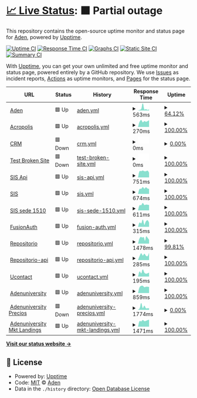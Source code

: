 # [📈 Live Status](https://demo.upptime.js.org): <!--live status--> **🟧 Partial outage**

This repository contains the open-source uptime monitor and status page for [Aden](https://demo.upptime.js.org), powered by [Upptime](https://github.com/upptime/upptime).

[![Uptime CI](https://github.com/FAD-Desarollo/upptime/workflows/Uptime%20CI/badge.svg)](https://github.com/FAD-Desarollo/upptime/actions?query=workflow%3A%22Uptime+CI%22)
[![Response Time CI](https://github.com/FAD-Desarollo/upptime/workflows/Response%20Time%20CI/badge.svg)](https://github.com/FAD-Desarollo/upptime/actions?query=workflow%3A%22Response+Time+CI%22)
[![Graphs CI](https://github.com/FAD-Desarollo/upptime/workflows/Graphs%20CI/badge.svg)](https://github.com/FAD-Desarollo/upptime/actions?query=workflow%3A%22Graphs+CI%22)
[![Static Site CI](https://github.com/FAD-Desarollo/upptime/workflows/Static%20Site%20CI/badge.svg)](https://github.com/FAD-Desarollo/upptime/actions?query=workflow%3A%22Static+Site+CI%22)
[![Summary CI](https://github.com/FAD-Desarollo/upptime/workflows/Summary%20CI/badge.svg)](https://github.com/FAD-Desarollo/upptime/actions?query=workflow%3A%22Summary+CI%22)

With [Upptime](https://upptime.js.org), you can get your own unlimited and free uptime monitor and status page, powered entirely by a GitHub repository. We use [Issues](https://github.com/FAD-Desarollo/upptime/issues) as incident reports, [Actions](https://github.com/FAD-Desarollo/upptime/actions) as uptime monitors, and [Pages](https://demo.upptime.js.org) for the status page.

<!--start: status pages-->
<!-- This summary is generated by Upptime (https://github.com/upptime/upptime) -->
<!-- Do not edit this manually, your changes will be overwritten -->
<!-- prettier-ignore -->
| URL | Status | History | Response Time | Uptime |
| --- | ------ | ------- | ------------- | ------ |
| <img alt="" src="https://icons.duckduckgo.com/ip3/www.aden.org.ico" height="13"> [Aden](https://www.aden.org) | 🟩 Up | [aden.yml](https://github.com/FAD-Desarollo/upptime/commits/HEAD/history/aden.yml) | <details><summary><img alt="Response time graph" src="./graphs/aden/response-time-week.png" height="20"> 563ms</summary><br><a href="https://upptime.aden.org/history/aden"><img alt="Response time 502" src="https://img.shields.io/endpoint?url=https%3A%2F%2Fraw.githubusercontent.com%2FFAD-Desarollo%2Fupptime%2FHEAD%2Fapi%2Faden%2Fresponse-time.json"></a><br><a href="https://upptime.aden.org/history/aden"><img alt="24-hour response time 870" src="https://img.shields.io/endpoint?url=https%3A%2F%2Fraw.githubusercontent.com%2FFAD-Desarollo%2Fupptime%2FHEAD%2Fapi%2Faden%2Fresponse-time-day.json"></a><br><a href="https://upptime.aden.org/history/aden"><img alt="7-day response time 563" src="https://img.shields.io/endpoint?url=https%3A%2F%2Fraw.githubusercontent.com%2FFAD-Desarollo%2Fupptime%2FHEAD%2Fapi%2Faden%2Fresponse-time-week.json"></a><br><a href="https://upptime.aden.org/history/aden"><img alt="30-day response time 532" src="https://img.shields.io/endpoint?url=https%3A%2F%2Fraw.githubusercontent.com%2FFAD-Desarollo%2Fupptime%2FHEAD%2Fapi%2Faden%2Fresponse-time-month.json"></a><br><a href="https://upptime.aden.org/history/aden"><img alt="1-year response time 534" src="https://img.shields.io/endpoint?url=https%3A%2F%2Fraw.githubusercontent.com%2FFAD-Desarollo%2Fupptime%2FHEAD%2Fapi%2Faden%2Fresponse-time-year.json"></a></details> | <details><summary><a href="https://upptime.aden.org/history/aden">64.12%</a></summary><a href="https://upptime.aden.org/history/aden"><img alt="All-time uptime 99.36%" src="https://img.shields.io/endpoint?url=https%3A%2F%2Fraw.githubusercontent.com%2FFAD-Desarollo%2Fupptime%2FHEAD%2Fapi%2Faden%2Fuptime.json"></a><br><a href="https://upptime.aden.org/history/aden"><img alt="24-hour uptime 8.07%" src="https://img.shields.io/endpoint?url=https%3A%2F%2Fraw.githubusercontent.com%2FFAD-Desarollo%2Fupptime%2FHEAD%2Fapi%2Faden%2Fuptime-day.json"></a><br><a href="https://upptime.aden.org/history/aden"><img alt="7-day uptime 64.12%" src="https://img.shields.io/endpoint?url=https%3A%2F%2Fraw.githubusercontent.com%2FFAD-Desarollo%2Fupptime%2FHEAD%2Fapi%2Faden%2Fuptime-week.json"></a><br><a href="https://upptime.aden.org/history/aden"><img alt="30-day uptime 82.07%" src="https://img.shields.io/endpoint?url=https%3A%2F%2Fraw.githubusercontent.com%2FFAD-Desarollo%2Fupptime%2FHEAD%2Fapi%2Faden%2Fuptime-month.json"></a><br><a href="https://upptime.aden.org/history/aden"><img alt="1-year uptime 98.45%" src="https://img.shields.io/endpoint?url=https%3A%2F%2Fraw.githubusercontent.com%2FFAD-Desarollo%2Fupptime%2FHEAD%2Fapi%2Faden%2Fuptime-year.json"></a></details>
| <img alt="" src="https://icons.duckduckgo.com/ip3/app.aden.org.ico" height="13"> [Acropolis](https://app.aden.org/) | 🟩 Up | [acropolis.yml](https://github.com/FAD-Desarollo/upptime/commits/HEAD/history/acropolis.yml) | <details><summary><img alt="Response time graph" src="./graphs/acropolis/response-time-week.png" height="20"> 270ms</summary><br><a href="https://upptime.aden.org/history/acropolis"><img alt="Response time 235" src="https://img.shields.io/endpoint?url=https%3A%2F%2Fraw.githubusercontent.com%2FFAD-Desarollo%2Fupptime%2FHEAD%2Fapi%2Facropolis%2Fresponse-time.json"></a><br><a href="https://upptime.aden.org/history/acropolis"><img alt="24-hour response time 314" src="https://img.shields.io/endpoint?url=https%3A%2F%2Fraw.githubusercontent.com%2FFAD-Desarollo%2Fupptime%2FHEAD%2Fapi%2Facropolis%2Fresponse-time-day.json"></a><br><a href="https://upptime.aden.org/history/acropolis"><img alt="7-day response time 270" src="https://img.shields.io/endpoint?url=https%3A%2F%2Fraw.githubusercontent.com%2FFAD-Desarollo%2Fupptime%2FHEAD%2Fapi%2Facropolis%2Fresponse-time-week.json"></a><br><a href="https://upptime.aden.org/history/acropolis"><img alt="30-day response time 267" src="https://img.shields.io/endpoint?url=https%3A%2F%2Fraw.githubusercontent.com%2FFAD-Desarollo%2Fupptime%2FHEAD%2Fapi%2Facropolis%2Fresponse-time-month.json"></a><br><a href="https://upptime.aden.org/history/acropolis"><img alt="1-year response time 243" src="https://img.shields.io/endpoint?url=https%3A%2F%2Fraw.githubusercontent.com%2FFAD-Desarollo%2Fupptime%2FHEAD%2Fapi%2Facropolis%2Fresponse-time-year.json"></a></details> | <details><summary><a href="https://upptime.aden.org/history/acropolis">100.00%</a></summary><a href="https://upptime.aden.org/history/acropolis"><img alt="All-time uptime 99.99%" src="https://img.shields.io/endpoint?url=https%3A%2F%2Fraw.githubusercontent.com%2FFAD-Desarollo%2Fupptime%2FHEAD%2Fapi%2Facropolis%2Fuptime.json"></a><br><a href="https://upptime.aden.org/history/acropolis"><img alt="24-hour uptime 100.00%" src="https://img.shields.io/endpoint?url=https%3A%2F%2Fraw.githubusercontent.com%2FFAD-Desarollo%2Fupptime%2FHEAD%2Fapi%2Facropolis%2Fuptime-day.json"></a><br><a href="https://upptime.aden.org/history/acropolis"><img alt="7-day uptime 100.00%" src="https://img.shields.io/endpoint?url=https%3A%2F%2Fraw.githubusercontent.com%2FFAD-Desarollo%2Fupptime%2FHEAD%2Fapi%2Facropolis%2Fuptime-week.json"></a><br><a href="https://upptime.aden.org/history/acropolis"><img alt="30-day uptime 100.00%" src="https://img.shields.io/endpoint?url=https%3A%2F%2Fraw.githubusercontent.com%2FFAD-Desarollo%2Fupptime%2FHEAD%2Fapi%2Facropolis%2Fuptime-month.json"></a><br><a href="https://upptime.aden.org/history/acropolis"><img alt="1-year uptime 99.99%" src="https://img.shields.io/endpoint?url=https%3A%2F%2Fraw.githubusercontent.com%2FFAD-Desarollo%2Fupptime%2FHEAD%2Fapi%2Facropolis%2Fuptime-year.json"></a></details>
| <img alt="" src="https://icons.duckduckgo.com/ip3/ocrm.aden.org.ico" height="13"> [CRM](https://ocrm.aden.org/web) | 🟥 Down | [crm.yml](https://github.com/FAD-Desarollo/upptime/commits/HEAD/history/crm.yml) | <details><summary><img alt="Response time graph" src="./graphs/crm/response-time-week.png" height="20"> 0ms</summary><br><a href="https://upptime.aden.org/history/crm"><img alt="Response time 5356" src="https://img.shields.io/endpoint?url=https%3A%2F%2Fraw.githubusercontent.com%2FFAD-Desarollo%2Fupptime%2FHEAD%2Fapi%2Fcrm%2Fresponse-time.json"></a><br><a href="https://upptime.aden.org/history/crm"><img alt="24-hour response time 0" src="https://img.shields.io/endpoint?url=https%3A%2F%2Fraw.githubusercontent.com%2FFAD-Desarollo%2Fupptime%2FHEAD%2Fapi%2Fcrm%2Fresponse-time-day.json"></a><br><a href="https://upptime.aden.org/history/crm"><img alt="7-day response time 0" src="https://img.shields.io/endpoint?url=https%3A%2F%2Fraw.githubusercontent.com%2FFAD-Desarollo%2Fupptime%2FHEAD%2Fapi%2Fcrm%2Fresponse-time-week.json"></a><br><a href="https://upptime.aden.org/history/crm"><img alt="30-day response time 0" src="https://img.shields.io/endpoint?url=https%3A%2F%2Fraw.githubusercontent.com%2FFAD-Desarollo%2Fupptime%2FHEAD%2Fapi%2Fcrm%2Fresponse-time-month.json"></a><br><a href="https://upptime.aden.org/history/crm"><img alt="1-year response time 5611" src="https://img.shields.io/endpoint?url=https%3A%2F%2Fraw.githubusercontent.com%2FFAD-Desarollo%2Fupptime%2FHEAD%2Fapi%2Fcrm%2Fresponse-time-year.json"></a></details> | <details><summary><a href="https://upptime.aden.org/history/crm">0.00%</a></summary><a href="https://upptime.aden.org/history/crm"><img alt="All-time uptime 75.70%" src="https://img.shields.io/endpoint?url=https%3A%2F%2Fraw.githubusercontent.com%2FFAD-Desarollo%2Fupptime%2FHEAD%2Fapi%2Fcrm%2Fuptime.json"></a><br><a href="https://upptime.aden.org/history/crm"><img alt="24-hour uptime 0.00%" src="https://img.shields.io/endpoint?url=https%3A%2F%2Fraw.githubusercontent.com%2FFAD-Desarollo%2Fupptime%2FHEAD%2Fapi%2Fcrm%2Fuptime-day.json"></a><br><a href="https://upptime.aden.org/history/crm"><img alt="7-day uptime 0.00%" src="https://img.shields.io/endpoint?url=https%3A%2F%2Fraw.githubusercontent.com%2FFAD-Desarollo%2Fupptime%2FHEAD%2Fapi%2Fcrm%2Fuptime-week.json"></a><br><a href="https://upptime.aden.org/history/crm"><img alt="30-day uptime 1.38%" src="https://img.shields.io/endpoint?url=https%3A%2F%2Fraw.githubusercontent.com%2FFAD-Desarollo%2Fupptime%2FHEAD%2Fapi%2Fcrm%2Fuptime-month.json"></a><br><a href="https://upptime.aden.org/history/crm"><img alt="1-year uptime 40.07%" src="https://img.shields.io/endpoint?url=https%3A%2F%2Fraw.githubusercontent.com%2FFAD-Desarollo%2Fupptime%2FHEAD%2Fapi%2Fcrm%2Fuptime-year.json"></a></details>
| <img alt="" src="https://icons.duckduckgo.com/ip3/thissitedoesnotexist.koj.co.ico" height="13"> [Test Broken Site](https://thissitedoesnotexist.koj.co) | 🟥 Down | [test-broken-site.yml](https://github.com/FAD-Desarollo/upptime/commits/HEAD/history/test-broken-site.yml) | <details><summary><img alt="Response time graph" src="./graphs/test-broken-site/response-time-week.png" height="20"> 0ms</summary><br><a href="https://upptime.aden.org/history/test-broken-site"><img alt="Response time 0" src="https://img.shields.io/endpoint?url=https%3A%2F%2Fraw.githubusercontent.com%2FFAD-Desarollo%2Fupptime%2FHEAD%2Fapi%2Ftest-broken-site%2Fresponse-time.json"></a><br><a href="https://upptime.aden.org/history/test-broken-site"><img alt="24-hour response time 0" src="https://img.shields.io/endpoint?url=https%3A%2F%2Fraw.githubusercontent.com%2FFAD-Desarollo%2Fupptime%2FHEAD%2Fapi%2Ftest-broken-site%2Fresponse-time-day.json"></a><br><a href="https://upptime.aden.org/history/test-broken-site"><img alt="7-day response time 0" src="https://img.shields.io/endpoint?url=https%3A%2F%2Fraw.githubusercontent.com%2FFAD-Desarollo%2Fupptime%2FHEAD%2Fapi%2Ftest-broken-site%2Fresponse-time-week.json"></a><br><a href="https://upptime.aden.org/history/test-broken-site"><img alt="30-day response time 0" src="https://img.shields.io/endpoint?url=https%3A%2F%2Fraw.githubusercontent.com%2FFAD-Desarollo%2Fupptime%2FHEAD%2Fapi%2Ftest-broken-site%2Fresponse-time-month.json"></a><br><a href="https://upptime.aden.org/history/test-broken-site"><img alt="1-year response time 0" src="https://img.shields.io/endpoint?url=https%3A%2F%2Fraw.githubusercontent.com%2FFAD-Desarollo%2Fupptime%2FHEAD%2Fapi%2Ftest-broken-site%2Fresponse-time-year.json"></a></details> | <details><summary><a href="https://upptime.aden.org/history/test-broken-site">100.00%</a></summary><a href="https://upptime.aden.org/history/test-broken-site"><img alt="All-time uptime 100.00%" src="https://img.shields.io/endpoint?url=https%3A%2F%2Fraw.githubusercontent.com%2FFAD-Desarollo%2Fupptime%2FHEAD%2Fapi%2Ftest-broken-site%2Fuptime.json"></a><br><a href="https://upptime.aden.org/history/test-broken-site"><img alt="24-hour uptime 100.00%" src="https://img.shields.io/endpoint?url=https%3A%2F%2Fraw.githubusercontent.com%2FFAD-Desarollo%2Fupptime%2FHEAD%2Fapi%2Ftest-broken-site%2Fuptime-day.json"></a><br><a href="https://upptime.aden.org/history/test-broken-site"><img alt="7-day uptime 100.00%" src="https://img.shields.io/endpoint?url=https%3A%2F%2Fraw.githubusercontent.com%2FFAD-Desarollo%2Fupptime%2FHEAD%2Fapi%2Ftest-broken-site%2Fuptime-week.json"></a><br><a href="https://upptime.aden.org/history/test-broken-site"><img alt="30-day uptime 100.00%" src="https://img.shields.io/endpoint?url=https%3A%2F%2Fraw.githubusercontent.com%2FFAD-Desarollo%2Fupptime%2FHEAD%2Fapi%2Ftest-broken-site%2Fuptime-month.json"></a><br><a href="https://upptime.aden.org/history/test-broken-site"><img alt="1-year uptime 100.00%" src="https://img.shields.io/endpoint?url=https%3A%2F%2Fraw.githubusercontent.com%2FFAD-Desarollo%2Fupptime%2FHEAD%2Fapi%2Ftest-broken-site%2Fuptime-year.json"></a></details>
| <img alt="" src="https://icons.duckduckgo.com/ip3/sisapi.aden.org.ico" height="13"> [SIS Api](https://sisapi.aden.org/api/v1/acropolis/test) | 🟩 Up | [sis-api.yml](https://github.com/FAD-Desarollo/upptime/commits/HEAD/history/sis-api.yml) | <details><summary><img alt="Response time graph" src="./graphs/sis-api/response-time-week.png" height="20"> 751ms</summary><br><a href="https://upptime.aden.org/history/sis-api"><img alt="Response time 906" src="https://img.shields.io/endpoint?url=https%3A%2F%2Fraw.githubusercontent.com%2FFAD-Desarollo%2Fupptime%2FHEAD%2Fapi%2Fsis-api%2Fresponse-time.json"></a><br><a href="https://upptime.aden.org/history/sis-api"><img alt="24-hour response time 573" src="https://img.shields.io/endpoint?url=https%3A%2F%2Fraw.githubusercontent.com%2FFAD-Desarollo%2Fupptime%2FHEAD%2Fapi%2Fsis-api%2Fresponse-time-day.json"></a><br><a href="https://upptime.aden.org/history/sis-api"><img alt="7-day response time 751" src="https://img.shields.io/endpoint?url=https%3A%2F%2Fraw.githubusercontent.com%2FFAD-Desarollo%2Fupptime%2FHEAD%2Fapi%2Fsis-api%2Fresponse-time-week.json"></a><br><a href="https://upptime.aden.org/history/sis-api"><img alt="30-day response time 1599" src="https://img.shields.io/endpoint?url=https%3A%2F%2Fraw.githubusercontent.com%2FFAD-Desarollo%2Fupptime%2FHEAD%2Fapi%2Fsis-api%2Fresponse-time-month.json"></a><br><a href="https://upptime.aden.org/history/sis-api"><img alt="1-year response time 978" src="https://img.shields.io/endpoint?url=https%3A%2F%2Fraw.githubusercontent.com%2FFAD-Desarollo%2Fupptime%2FHEAD%2Fapi%2Fsis-api%2Fresponse-time-year.json"></a></details> | <details><summary><a href="https://upptime.aden.org/history/sis-api">100.00%</a></summary><a href="https://upptime.aden.org/history/sis-api"><img alt="All-time uptime 99.88%" src="https://img.shields.io/endpoint?url=https%3A%2F%2Fraw.githubusercontent.com%2FFAD-Desarollo%2Fupptime%2FHEAD%2Fapi%2Fsis-api%2Fuptime.json"></a><br><a href="https://upptime.aden.org/history/sis-api"><img alt="24-hour uptime 100.00%" src="https://img.shields.io/endpoint?url=https%3A%2F%2Fraw.githubusercontent.com%2FFAD-Desarollo%2Fupptime%2FHEAD%2Fapi%2Fsis-api%2Fuptime-day.json"></a><br><a href="https://upptime.aden.org/history/sis-api"><img alt="7-day uptime 100.00%" src="https://img.shields.io/endpoint?url=https%3A%2F%2Fraw.githubusercontent.com%2FFAD-Desarollo%2Fupptime%2FHEAD%2Fapi%2Fsis-api%2Fuptime-week.json"></a><br><a href="https://upptime.aden.org/history/sis-api"><img alt="30-day uptime 99.92%" src="https://img.shields.io/endpoint?url=https%3A%2F%2Fraw.githubusercontent.com%2FFAD-Desarollo%2Fupptime%2FHEAD%2Fapi%2Fsis-api%2Fuptime-month.json"></a><br><a href="https://upptime.aden.org/history/sis-api"><img alt="1-year uptime 99.86%" src="https://img.shields.io/endpoint?url=https%3A%2F%2Fraw.githubusercontent.com%2FFAD-Desarollo%2Fupptime%2FHEAD%2Fapi%2Fsis-api%2Fuptime-year.json"></a></details>
| <img alt="" src="https://icons.duckduckgo.com/ip3/www.aden.org.ico" height="13"> [SIS](https://www.aden.org/sis/login) | 🟩 Up | [sis.yml](https://github.com/FAD-Desarollo/upptime/commits/HEAD/history/sis.yml) | <details><summary><img alt="Response time graph" src="./graphs/sis/response-time-week.png" height="20"> 674ms</summary><br><a href="https://upptime.aden.org/history/sis"><img alt="Response time 667" src="https://img.shields.io/endpoint?url=https%3A%2F%2Fraw.githubusercontent.com%2FFAD-Desarollo%2Fupptime%2FHEAD%2Fapi%2Fsis%2Fresponse-time.json"></a><br><a href="https://upptime.aden.org/history/sis"><img alt="24-hour response time 605" src="https://img.shields.io/endpoint?url=https%3A%2F%2Fraw.githubusercontent.com%2FFAD-Desarollo%2Fupptime%2FHEAD%2Fapi%2Fsis%2Fresponse-time-day.json"></a><br><a href="https://upptime.aden.org/history/sis"><img alt="7-day response time 674" src="https://img.shields.io/endpoint?url=https%3A%2F%2Fraw.githubusercontent.com%2FFAD-Desarollo%2Fupptime%2FHEAD%2Fapi%2Fsis%2Fresponse-time-week.json"></a><br><a href="https://upptime.aden.org/history/sis"><img alt="30-day response time 701" src="https://img.shields.io/endpoint?url=https%3A%2F%2Fraw.githubusercontent.com%2FFAD-Desarollo%2Fupptime%2FHEAD%2Fapi%2Fsis%2Fresponse-time-month.json"></a><br><a href="https://upptime.aden.org/history/sis"><img alt="1-year response time 665" src="https://img.shields.io/endpoint?url=https%3A%2F%2Fraw.githubusercontent.com%2FFAD-Desarollo%2Fupptime%2FHEAD%2Fapi%2Fsis%2Fresponse-time-year.json"></a></details> | <details><summary><a href="https://upptime.aden.org/history/sis">100.00%</a></summary><a href="https://upptime.aden.org/history/sis"><img alt="All-time uptime 99.96%" src="https://img.shields.io/endpoint?url=https%3A%2F%2Fraw.githubusercontent.com%2FFAD-Desarollo%2Fupptime%2FHEAD%2Fapi%2Fsis%2Fuptime.json"></a><br><a href="https://upptime.aden.org/history/sis"><img alt="24-hour uptime 100.00%" src="https://img.shields.io/endpoint?url=https%3A%2F%2Fraw.githubusercontent.com%2FFAD-Desarollo%2Fupptime%2FHEAD%2Fapi%2Fsis%2Fuptime-day.json"></a><br><a href="https://upptime.aden.org/history/sis"><img alt="7-day uptime 100.00%" src="https://img.shields.io/endpoint?url=https%3A%2F%2Fraw.githubusercontent.com%2FFAD-Desarollo%2Fupptime%2FHEAD%2Fapi%2Fsis%2Fuptime-week.json"></a><br><a href="https://upptime.aden.org/history/sis"><img alt="30-day uptime 100.00%" src="https://img.shields.io/endpoint?url=https%3A%2F%2Fraw.githubusercontent.com%2FFAD-Desarollo%2Fupptime%2FHEAD%2Fapi%2Fsis%2Fuptime-month.json"></a><br><a href="https://upptime.aden.org/history/sis"><img alt="1-year uptime 99.97%" src="https://img.shields.io/endpoint?url=https%3A%2F%2Fraw.githubusercontent.com%2FFAD-Desarollo%2Fupptime%2FHEAD%2Fapi%2Fsis%2Fuptime-year.json"></a></details>
| <img alt="" src="https://icons.duckduckgo.com/ip3/www.aden.org.ico" height="13"> [SIS sede 1510](https://www.aden.org/sis/sede/1510) | 🟩 Up | [sis-sede-1510.yml](https://github.com/FAD-Desarollo/upptime/commits/HEAD/history/sis-sede-1510.yml) | <details><summary><img alt="Response time graph" src="./graphs/sis-sede-1510/response-time-week.png" height="20"> 611ms</summary><br><a href="https://upptime.aden.org/history/sis-sede-1510"><img alt="Response time 590" src="https://img.shields.io/endpoint?url=https%3A%2F%2Fraw.githubusercontent.com%2FFAD-Desarollo%2Fupptime%2FHEAD%2Fapi%2Fsis-sede-1510%2Fresponse-time.json"></a><br><a href="https://upptime.aden.org/history/sis-sede-1510"><img alt="24-hour response time 578" src="https://img.shields.io/endpoint?url=https%3A%2F%2Fraw.githubusercontent.com%2FFAD-Desarollo%2Fupptime%2FHEAD%2Fapi%2Fsis-sede-1510%2Fresponse-time-day.json"></a><br><a href="https://upptime.aden.org/history/sis-sede-1510"><img alt="7-day response time 611" src="https://img.shields.io/endpoint?url=https%3A%2F%2Fraw.githubusercontent.com%2FFAD-Desarollo%2Fupptime%2FHEAD%2Fapi%2Fsis-sede-1510%2Fresponse-time-week.json"></a><br><a href="https://upptime.aden.org/history/sis-sede-1510"><img alt="30-day response time 638" src="https://img.shields.io/endpoint?url=https%3A%2F%2Fraw.githubusercontent.com%2FFAD-Desarollo%2Fupptime%2FHEAD%2Fapi%2Fsis-sede-1510%2Fresponse-time-month.json"></a><br><a href="https://upptime.aden.org/history/sis-sede-1510"><img alt="1-year response time 604" src="https://img.shields.io/endpoint?url=https%3A%2F%2Fraw.githubusercontent.com%2FFAD-Desarollo%2Fupptime%2FHEAD%2Fapi%2Fsis-sede-1510%2Fresponse-time-year.json"></a></details> | <details><summary><a href="https://upptime.aden.org/history/sis-sede-1510">100.00%</a></summary><a href="https://upptime.aden.org/history/sis-sede-1510"><img alt="All-time uptime 99.98%" src="https://img.shields.io/endpoint?url=https%3A%2F%2Fraw.githubusercontent.com%2FFAD-Desarollo%2Fupptime%2FHEAD%2Fapi%2Fsis-sede-1510%2Fuptime.json"></a><br><a href="https://upptime.aden.org/history/sis-sede-1510"><img alt="24-hour uptime 100.00%" src="https://img.shields.io/endpoint?url=https%3A%2F%2Fraw.githubusercontent.com%2FFAD-Desarollo%2Fupptime%2FHEAD%2Fapi%2Fsis-sede-1510%2Fuptime-day.json"></a><br><a href="https://upptime.aden.org/history/sis-sede-1510"><img alt="7-day uptime 100.00%" src="https://img.shields.io/endpoint?url=https%3A%2F%2Fraw.githubusercontent.com%2FFAD-Desarollo%2Fupptime%2FHEAD%2Fapi%2Fsis-sede-1510%2Fuptime-week.json"></a><br><a href="https://upptime.aden.org/history/sis-sede-1510"><img alt="30-day uptime 100.00%" src="https://img.shields.io/endpoint?url=https%3A%2F%2Fraw.githubusercontent.com%2FFAD-Desarollo%2Fupptime%2FHEAD%2Fapi%2Fsis-sede-1510%2Fuptime-month.json"></a><br><a href="https://upptime.aden.org/history/sis-sede-1510"><img alt="1-year uptime 99.97%" src="https://img.shields.io/endpoint?url=https%3A%2F%2Fraw.githubusercontent.com%2FFAD-Desarollo%2Fupptime%2FHEAD%2Fapi%2Fsis-sede-1510%2Fuptime-year.json"></a></details>
| <img alt="" src="https://icons.duckduckgo.com/ip3/fa.aden.org.ico" height="13"> [FusionAuth](https://fa.aden.org/) | 🟩 Up | [fusion-auth.yml](https://github.com/FAD-Desarollo/upptime/commits/HEAD/history/fusion-auth.yml) | <details><summary><img alt="Response time graph" src="./graphs/fusion-auth/response-time-week.png" height="20"> 315ms</summary><br><a href="https://upptime.aden.org/history/fusion-auth"><img alt="Response time 330" src="https://img.shields.io/endpoint?url=https%3A%2F%2Fraw.githubusercontent.com%2FFAD-Desarollo%2Fupptime%2FHEAD%2Fapi%2Ffusion-auth%2Fresponse-time.json"></a><br><a href="https://upptime.aden.org/history/fusion-auth"><img alt="24-hour response time 273" src="https://img.shields.io/endpoint?url=https%3A%2F%2Fraw.githubusercontent.com%2FFAD-Desarollo%2Fupptime%2FHEAD%2Fapi%2Ffusion-auth%2Fresponse-time-day.json"></a><br><a href="https://upptime.aden.org/history/fusion-auth"><img alt="7-day response time 315" src="https://img.shields.io/endpoint?url=https%3A%2F%2Fraw.githubusercontent.com%2FFAD-Desarollo%2Fupptime%2FHEAD%2Fapi%2Ffusion-auth%2Fresponse-time-week.json"></a><br><a href="https://upptime.aden.org/history/fusion-auth"><img alt="30-day response time 315" src="https://img.shields.io/endpoint?url=https%3A%2F%2Fraw.githubusercontent.com%2FFAD-Desarollo%2Fupptime%2FHEAD%2Fapi%2Ffusion-auth%2Fresponse-time-month.json"></a><br><a href="https://upptime.aden.org/history/fusion-auth"><img alt="1-year response time 315" src="https://img.shields.io/endpoint?url=https%3A%2F%2Fraw.githubusercontent.com%2FFAD-Desarollo%2Fupptime%2FHEAD%2Fapi%2Ffusion-auth%2Fresponse-time-year.json"></a></details> | <details><summary><a href="https://upptime.aden.org/history/fusion-auth">100.00%</a></summary><a href="https://upptime.aden.org/history/fusion-auth"><img alt="All-time uptime 99.98%" src="https://img.shields.io/endpoint?url=https%3A%2F%2Fraw.githubusercontent.com%2FFAD-Desarollo%2Fupptime%2FHEAD%2Fapi%2Ffusion-auth%2Fuptime.json"></a><br><a href="https://upptime.aden.org/history/fusion-auth"><img alt="24-hour uptime 100.00%" src="https://img.shields.io/endpoint?url=https%3A%2F%2Fraw.githubusercontent.com%2FFAD-Desarollo%2Fupptime%2FHEAD%2Fapi%2Ffusion-auth%2Fuptime-day.json"></a><br><a href="https://upptime.aden.org/history/fusion-auth"><img alt="7-day uptime 100.00%" src="https://img.shields.io/endpoint?url=https%3A%2F%2Fraw.githubusercontent.com%2FFAD-Desarollo%2Fupptime%2FHEAD%2Fapi%2Ffusion-auth%2Fuptime-week.json"></a><br><a href="https://upptime.aden.org/history/fusion-auth"><img alt="30-day uptime 100.00%" src="https://img.shields.io/endpoint?url=https%3A%2F%2Fraw.githubusercontent.com%2FFAD-Desarollo%2Fupptime%2FHEAD%2Fapi%2Ffusion-auth%2Fuptime-month.json"></a><br><a href="https://upptime.aden.org/history/fusion-auth"><img alt="1-year uptime 99.99%" src="https://img.shields.io/endpoint?url=https%3A%2F%2Fraw.githubusercontent.com%2FFAD-Desarollo%2Fupptime%2FHEAD%2Fapi%2Ffusion-auth%2Fuptime-year.json"></a></details>
| <img alt="" src="https://icons.duckduckgo.com/ip3/repositorio.aden.org.ico" height="13"> [Repositorio](https://repositorio.aden.org/) | 🟩 Up | [repositorio.yml](https://github.com/FAD-Desarollo/upptime/commits/HEAD/history/repositorio.yml) | <details><summary><img alt="Response time graph" src="./graphs/repositorio/response-time-week.png" height="20"> 1478ms</summary><br><a href="https://upptime.aden.org/history/repositorio"><img alt="Response time 1434" src="https://img.shields.io/endpoint?url=https%3A%2F%2Fraw.githubusercontent.com%2FFAD-Desarollo%2Fupptime%2FHEAD%2Fapi%2Frepositorio%2Fresponse-time.json"></a><br><a href="https://upptime.aden.org/history/repositorio"><img alt="24-hour response time 1013" src="https://img.shields.io/endpoint?url=https%3A%2F%2Fraw.githubusercontent.com%2FFAD-Desarollo%2Fupptime%2FHEAD%2Fapi%2Frepositorio%2Fresponse-time-day.json"></a><br><a href="https://upptime.aden.org/history/repositorio"><img alt="7-day response time 1478" src="https://img.shields.io/endpoint?url=https%3A%2F%2Fraw.githubusercontent.com%2FFAD-Desarollo%2Fupptime%2FHEAD%2Fapi%2Frepositorio%2Fresponse-time-week.json"></a><br><a href="https://upptime.aden.org/history/repositorio"><img alt="30-day response time 1368" src="https://img.shields.io/endpoint?url=https%3A%2F%2Fraw.githubusercontent.com%2FFAD-Desarollo%2Fupptime%2FHEAD%2Fapi%2Frepositorio%2Fresponse-time-month.json"></a><br><a href="https://upptime.aden.org/history/repositorio"><img alt="1-year response time 1441" src="https://img.shields.io/endpoint?url=https%3A%2F%2Fraw.githubusercontent.com%2FFAD-Desarollo%2Fupptime%2FHEAD%2Fapi%2Frepositorio%2Fresponse-time-year.json"></a></details> | <details><summary><a href="https://upptime.aden.org/history/repositorio">99.81%</a></summary><a href="https://upptime.aden.org/history/repositorio"><img alt="All-time uptime 99.40%" src="https://img.shields.io/endpoint?url=https%3A%2F%2Fraw.githubusercontent.com%2FFAD-Desarollo%2Fupptime%2FHEAD%2Fapi%2Frepositorio%2Fuptime.json"></a><br><a href="https://upptime.aden.org/history/repositorio"><img alt="24-hour uptime 100.00%" src="https://img.shields.io/endpoint?url=https%3A%2F%2Fraw.githubusercontent.com%2FFAD-Desarollo%2Fupptime%2FHEAD%2Fapi%2Frepositorio%2Fuptime-day.json"></a><br><a href="https://upptime.aden.org/history/repositorio"><img alt="7-day uptime 99.81%" src="https://img.shields.io/endpoint?url=https%3A%2F%2Fraw.githubusercontent.com%2FFAD-Desarollo%2Fupptime%2FHEAD%2Fapi%2Frepositorio%2Fuptime-week.json"></a><br><a href="https://upptime.aden.org/history/repositorio"><img alt="30-day uptime 99.96%" src="https://img.shields.io/endpoint?url=https%3A%2F%2Fraw.githubusercontent.com%2FFAD-Desarollo%2Fupptime%2FHEAD%2Fapi%2Frepositorio%2Fuptime-month.json"></a><br><a href="https://upptime.aden.org/history/repositorio"><img alt="1-year uptime 98.56%" src="https://img.shields.io/endpoint?url=https%3A%2F%2Fraw.githubusercontent.com%2FFAD-Desarollo%2Fupptime%2FHEAD%2Fapi%2Frepositorio%2Fuptime-year.json"></a></details>
| <img alt="" src="https://icons.duckduckgo.com/ip3/repositorio-api.aden.org.ico" height="13"> [Repositorio-api](https://repositorio-api.aden.org/docs) | 🟩 Up | [repositorio-api.yml](https://github.com/FAD-Desarollo/upptime/commits/HEAD/history/repositorio-api.yml) | <details><summary><img alt="Response time graph" src="./graphs/repositorio-api/response-time-week.png" height="20"> 285ms</summary><br><a href="https://upptime.aden.org/history/repositorio-api"><img alt="Response time 765" src="https://img.shields.io/endpoint?url=https%3A%2F%2Fraw.githubusercontent.com%2FFAD-Desarollo%2Fupptime%2FHEAD%2Fapi%2Frepositorio-api%2Fresponse-time.json"></a><br><a href="https://upptime.aden.org/history/repositorio-api"><img alt="24-hour response time 383" src="https://img.shields.io/endpoint?url=https%3A%2F%2Fraw.githubusercontent.com%2FFAD-Desarollo%2Fupptime%2FHEAD%2Fapi%2Frepositorio-api%2Fresponse-time-day.json"></a><br><a href="https://upptime.aden.org/history/repositorio-api"><img alt="7-day response time 285" src="https://img.shields.io/endpoint?url=https%3A%2F%2Fraw.githubusercontent.com%2FFAD-Desarollo%2Fupptime%2FHEAD%2Fapi%2Frepositorio-api%2Fresponse-time-week.json"></a><br><a href="https://upptime.aden.org/history/repositorio-api"><img alt="30-day response time 640" src="https://img.shields.io/endpoint?url=https%3A%2F%2Fraw.githubusercontent.com%2FFAD-Desarollo%2Fupptime%2FHEAD%2Fapi%2Frepositorio-api%2Fresponse-time-month.json"></a><br><a href="https://upptime.aden.org/history/repositorio-api"><img alt="1-year response time 769" src="https://img.shields.io/endpoint?url=https%3A%2F%2Fraw.githubusercontent.com%2FFAD-Desarollo%2Fupptime%2FHEAD%2Fapi%2Frepositorio-api%2Fresponse-time-year.json"></a></details> | <details><summary><a href="https://upptime.aden.org/history/repositorio-api">100.00%</a></summary><a href="https://upptime.aden.org/history/repositorio-api"><img alt="All-time uptime 99.78%" src="https://img.shields.io/endpoint?url=https%3A%2F%2Fraw.githubusercontent.com%2FFAD-Desarollo%2Fupptime%2FHEAD%2Fapi%2Frepositorio-api%2Fuptime.json"></a><br><a href="https://upptime.aden.org/history/repositorio-api"><img alt="24-hour uptime 100.00%" src="https://img.shields.io/endpoint?url=https%3A%2F%2Fraw.githubusercontent.com%2FFAD-Desarollo%2Fupptime%2FHEAD%2Fapi%2Frepositorio-api%2Fuptime-day.json"></a><br><a href="https://upptime.aden.org/history/repositorio-api"><img alt="7-day uptime 100.00%" src="https://img.shields.io/endpoint?url=https%3A%2F%2Fraw.githubusercontent.com%2FFAD-Desarollo%2Fupptime%2FHEAD%2Fapi%2Frepositorio-api%2Fuptime-week.json"></a><br><a href="https://upptime.aden.org/history/repositorio-api"><img alt="30-day uptime 98.60%" src="https://img.shields.io/endpoint?url=https%3A%2F%2Fraw.githubusercontent.com%2FFAD-Desarollo%2Fupptime%2FHEAD%2Fapi%2Frepositorio-api%2Fuptime-month.json"></a><br><a href="https://upptime.aden.org/history/repositorio-api"><img alt="1-year uptime 99.79%" src="https://img.shields.io/endpoint?url=https%3A%2F%2Fraw.githubusercontent.com%2FFAD-Desarollo%2Fupptime%2FHEAD%2Fapi%2Frepositorio-api%2Fuptime-year.json"></a></details>
| <img alt="" src="https://icons.duckduckgo.com/ip3/aden.ucontactcloud.com.ico" height="13"> [Ucontact](https://aden.ucontactcloud.com/) | 🟩 Up | [ucontact.yml](https://github.com/FAD-Desarollo/upptime/commits/HEAD/history/ucontact.yml) | <details><summary><img alt="Response time graph" src="./graphs/ucontact/response-time-week.png" height="20"> 195ms</summary><br><a href="https://upptime.aden.org/history/ucontact"><img alt="Response time 225" src="https://img.shields.io/endpoint?url=https%3A%2F%2Fraw.githubusercontent.com%2FFAD-Desarollo%2Fupptime%2FHEAD%2Fapi%2Fucontact%2Fresponse-time.json"></a><br><a href="https://upptime.aden.org/history/ucontact"><img alt="24-hour response time 184" src="https://img.shields.io/endpoint?url=https%3A%2F%2Fraw.githubusercontent.com%2FFAD-Desarollo%2Fupptime%2FHEAD%2Fapi%2Fucontact%2Fresponse-time-day.json"></a><br><a href="https://upptime.aden.org/history/ucontact"><img alt="7-day response time 195" src="https://img.shields.io/endpoint?url=https%3A%2F%2Fraw.githubusercontent.com%2FFAD-Desarollo%2Fupptime%2FHEAD%2Fapi%2Fucontact%2Fresponse-time-week.json"></a><br><a href="https://upptime.aden.org/history/ucontact"><img alt="30-day response time 236" src="https://img.shields.io/endpoint?url=https%3A%2F%2Fraw.githubusercontent.com%2FFAD-Desarollo%2Fupptime%2FHEAD%2Fapi%2Fucontact%2Fresponse-time-month.json"></a><br><a href="https://upptime.aden.org/history/ucontact"><img alt="1-year response time 225" src="https://img.shields.io/endpoint?url=https%3A%2F%2Fraw.githubusercontent.com%2FFAD-Desarollo%2Fupptime%2FHEAD%2Fapi%2Fucontact%2Fresponse-time-year.json"></a></details> | <details><summary><a href="https://upptime.aden.org/history/ucontact">100.00%</a></summary><a href="https://upptime.aden.org/history/ucontact"><img alt="All-time uptime 99.99%" src="https://img.shields.io/endpoint?url=https%3A%2F%2Fraw.githubusercontent.com%2FFAD-Desarollo%2Fupptime%2FHEAD%2Fapi%2Fucontact%2Fuptime.json"></a><br><a href="https://upptime.aden.org/history/ucontact"><img alt="24-hour uptime 100.00%" src="https://img.shields.io/endpoint?url=https%3A%2F%2Fraw.githubusercontent.com%2FFAD-Desarollo%2Fupptime%2FHEAD%2Fapi%2Fucontact%2Fuptime-day.json"></a><br><a href="https://upptime.aden.org/history/ucontact"><img alt="7-day uptime 100.00%" src="https://img.shields.io/endpoint?url=https%3A%2F%2Fraw.githubusercontent.com%2FFAD-Desarollo%2Fupptime%2FHEAD%2Fapi%2Fucontact%2Fuptime-week.json"></a><br><a href="https://upptime.aden.org/history/ucontact"><img alt="30-day uptime 100.00%" src="https://img.shields.io/endpoint?url=https%3A%2F%2Fraw.githubusercontent.com%2FFAD-Desarollo%2Fupptime%2FHEAD%2Fapi%2Fucontact%2Fuptime-month.json"></a><br><a href="https://upptime.aden.org/history/ucontact"><img alt="1-year uptime 100.00%" src="https://img.shields.io/endpoint?url=https%3A%2F%2Fraw.githubusercontent.com%2FFAD-Desarollo%2Fupptime%2FHEAD%2Fapi%2Fucontact%2Fuptime-year.json"></a></details>
| <img alt="" src="https://icons.duckduckgo.com/ip3/adenuniversity.edu.pa.ico" height="13"> [Adenuniversity](https://adenuniversity.edu.pa/) | 🟩 Up | [adenuniversity.yml](https://github.com/FAD-Desarollo/upptime/commits/HEAD/history/adenuniversity.yml) | <details><summary><img alt="Response time graph" src="./graphs/adenuniversity/response-time-week.png" height="20"> 859ms</summary><br><a href="https://upptime.aden.org/history/adenuniversity"><img alt="Response time 1207" src="https://img.shields.io/endpoint?url=https%3A%2F%2Fraw.githubusercontent.com%2FFAD-Desarollo%2Fupptime%2FHEAD%2Fapi%2Fadenuniversity%2Fresponse-time.json"></a><br><a href="https://upptime.aden.org/history/adenuniversity"><img alt="24-hour response time 814" src="https://img.shields.io/endpoint?url=https%3A%2F%2Fraw.githubusercontent.com%2FFAD-Desarollo%2Fupptime%2FHEAD%2Fapi%2Fadenuniversity%2Fresponse-time-day.json"></a><br><a href="https://upptime.aden.org/history/adenuniversity"><img alt="7-day response time 859" src="https://img.shields.io/endpoint?url=https%3A%2F%2Fraw.githubusercontent.com%2FFAD-Desarollo%2Fupptime%2FHEAD%2Fapi%2Fadenuniversity%2Fresponse-time-week.json"></a><br><a href="https://upptime.aden.org/history/adenuniversity"><img alt="30-day response time 1037" src="https://img.shields.io/endpoint?url=https%3A%2F%2Fraw.githubusercontent.com%2FFAD-Desarollo%2Fupptime%2FHEAD%2Fapi%2Fadenuniversity%2Fresponse-time-month.json"></a><br><a href="https://upptime.aden.org/history/adenuniversity"><img alt="1-year response time 1054" src="https://img.shields.io/endpoint?url=https%3A%2F%2Fraw.githubusercontent.com%2FFAD-Desarollo%2Fupptime%2FHEAD%2Fapi%2Fadenuniversity%2Fresponse-time-year.json"></a></details> | <details><summary><a href="https://upptime.aden.org/history/adenuniversity">100.00%</a></summary><a href="https://upptime.aden.org/history/adenuniversity"><img alt="All-time uptime 99.97%" src="https://img.shields.io/endpoint?url=https%3A%2F%2Fraw.githubusercontent.com%2FFAD-Desarollo%2Fupptime%2FHEAD%2Fapi%2Fadenuniversity%2Fuptime.json"></a><br><a href="https://upptime.aden.org/history/adenuniversity"><img alt="24-hour uptime 100.00%" src="https://img.shields.io/endpoint?url=https%3A%2F%2Fraw.githubusercontent.com%2FFAD-Desarollo%2Fupptime%2FHEAD%2Fapi%2Fadenuniversity%2Fuptime-day.json"></a><br><a href="https://upptime.aden.org/history/adenuniversity"><img alt="7-day uptime 100.00%" src="https://img.shields.io/endpoint?url=https%3A%2F%2Fraw.githubusercontent.com%2FFAD-Desarollo%2Fupptime%2FHEAD%2Fapi%2Fadenuniversity%2Fuptime-week.json"></a><br><a href="https://upptime.aden.org/history/adenuniversity"><img alt="30-day uptime 100.00%" src="https://img.shields.io/endpoint?url=https%3A%2F%2Fraw.githubusercontent.com%2FFAD-Desarollo%2Fupptime%2FHEAD%2Fapi%2Fadenuniversity%2Fuptime-month.json"></a><br><a href="https://upptime.aden.org/history/adenuniversity"><img alt="1-year uptime 99.97%" src="https://img.shields.io/endpoint?url=https%3A%2F%2Fraw.githubusercontent.com%2FFAD-Desarollo%2Fupptime%2FHEAD%2Fapi%2Fadenuniversity%2Fuptime-year.json"></a></details>
| <img alt="" src="https://icons.duckduckgo.com/ip3/adenuniversity.edu.pa.ico" height="13"> [Adenuniversity Precios](https://adenuniversity.edu.pa/precios-panama/) | 🟥 Down | [adenuniversity-precios.yml](https://github.com/FAD-Desarollo/upptime/commits/HEAD/history/adenuniversity-precios.yml) | <details><summary><img alt="Response time graph" src="./graphs/adenuniversity-precios/response-time-week.png" height="20"> 1774ms</summary><br><a href="https://upptime.aden.org/history/adenuniversity-precios"><img alt="Response time 1145" src="https://img.shields.io/endpoint?url=https%3A%2F%2Fraw.githubusercontent.com%2FFAD-Desarollo%2Fupptime%2FHEAD%2Fapi%2Fadenuniversity-precios%2Fresponse-time.json"></a><br><a href="https://upptime.aden.org/history/adenuniversity-precios"><img alt="24-hour response time 1036" src="https://img.shields.io/endpoint?url=https%3A%2F%2Fraw.githubusercontent.com%2FFAD-Desarollo%2Fupptime%2FHEAD%2Fapi%2Fadenuniversity-precios%2Fresponse-time-day.json"></a><br><a href="https://upptime.aden.org/history/adenuniversity-precios"><img alt="7-day response time 1774" src="https://img.shields.io/endpoint?url=https%3A%2F%2Fraw.githubusercontent.com%2FFAD-Desarollo%2Fupptime%2FHEAD%2Fapi%2Fadenuniversity-precios%2Fresponse-time-week.json"></a><br><a href="https://upptime.aden.org/history/adenuniversity-precios"><img alt="30-day response time 1249" src="https://img.shields.io/endpoint?url=https%3A%2F%2Fraw.githubusercontent.com%2FFAD-Desarollo%2Fupptime%2FHEAD%2Fapi%2Fadenuniversity-precios%2Fresponse-time-month.json"></a><br><a href="https://upptime.aden.org/history/adenuniversity-precios"><img alt="1-year response time 1154" src="https://img.shields.io/endpoint?url=https%3A%2F%2Fraw.githubusercontent.com%2FFAD-Desarollo%2Fupptime%2FHEAD%2Fapi%2Fadenuniversity-precios%2Fresponse-time-year.json"></a></details> | <details><summary><a href="https://upptime.aden.org/history/adenuniversity-precios">0.00%</a></summary><a href="https://upptime.aden.org/history/adenuniversity-precios"><img alt="All-time uptime 17.36%" src="https://img.shields.io/endpoint?url=https%3A%2F%2Fraw.githubusercontent.com%2FFAD-Desarollo%2Fupptime%2FHEAD%2Fapi%2Fadenuniversity-precios%2Fuptime.json"></a><br><a href="https://upptime.aden.org/history/adenuniversity-precios"><img alt="24-hour uptime 0.00%" src="https://img.shields.io/endpoint?url=https%3A%2F%2Fraw.githubusercontent.com%2FFAD-Desarollo%2Fupptime%2FHEAD%2Fapi%2Fadenuniversity-precios%2Fuptime-day.json"></a><br><a href="https://upptime.aden.org/history/adenuniversity-precios"><img alt="7-day uptime 0.00%" src="https://img.shields.io/endpoint?url=https%3A%2F%2Fraw.githubusercontent.com%2FFAD-Desarollo%2Fupptime%2FHEAD%2Fapi%2Fadenuniversity-precios%2Fuptime-week.json"></a><br><a href="https://upptime.aden.org/history/adenuniversity-precios"><img alt="30-day uptime 1.38%" src="https://img.shields.io/endpoint?url=https%3A%2F%2Fraw.githubusercontent.com%2FFAD-Desarollo%2Fupptime%2FHEAD%2Fapi%2Fadenuniversity-precios%2Fuptime-month.json"></a><br><a href="https://upptime.aden.org/history/adenuniversity-precios"><img alt="1-year uptime 8.78%" src="https://img.shields.io/endpoint?url=https%3A%2F%2Fraw.githubusercontent.com%2FFAD-Desarollo%2Fupptime%2FHEAD%2Fapi%2Fadenuniversity-precios%2Fuptime-year.json"></a></details>
| <img alt="" src="https://icons.duckduckgo.com/ip3/mkt-landings.adenuniversity.edu.pa.ico" height="13"> [Adenuniversity Mkt Landings](https://mkt-landings.adenuniversity.edu.pa/) | 🟩 Up | [adenuniversity-mkt-landings.yml](https://github.com/FAD-Desarollo/upptime/commits/HEAD/history/adenuniversity-mkt-landings.yml) | <details><summary><img alt="Response time graph" src="./graphs/adenuniversity-mkt-landings/response-time-week.png" height="20"> 1471ms</summary><br><a href="https://upptime.aden.org/history/adenuniversity-mkt-landings"><img alt="Response time 1527" src="https://img.shields.io/endpoint?url=https%3A%2F%2Fraw.githubusercontent.com%2FFAD-Desarollo%2Fupptime%2FHEAD%2Fapi%2Fadenuniversity-mkt-landings%2Fresponse-time.json"></a><br><a href="https://upptime.aden.org/history/adenuniversity-mkt-landings"><img alt="24-hour response time 1694" src="https://img.shields.io/endpoint?url=https%3A%2F%2Fraw.githubusercontent.com%2FFAD-Desarollo%2Fupptime%2FHEAD%2Fapi%2Fadenuniversity-mkt-landings%2Fresponse-time-day.json"></a><br><a href="https://upptime.aden.org/history/adenuniversity-mkt-landings"><img alt="7-day response time 1471" src="https://img.shields.io/endpoint?url=https%3A%2F%2Fraw.githubusercontent.com%2FFAD-Desarollo%2Fupptime%2FHEAD%2Fapi%2Fadenuniversity-mkt-landings%2Fresponse-time-week.json"></a><br><a href="https://upptime.aden.org/history/adenuniversity-mkt-landings"><img alt="30-day response time 1491" src="https://img.shields.io/endpoint?url=https%3A%2F%2Fraw.githubusercontent.com%2FFAD-Desarollo%2Fupptime%2FHEAD%2Fapi%2Fadenuniversity-mkt-landings%2Fresponse-time-month.json"></a><br><a href="https://upptime.aden.org/history/adenuniversity-mkt-landings"><img alt="1-year response time 1527" src="https://img.shields.io/endpoint?url=https%3A%2F%2Fraw.githubusercontent.com%2FFAD-Desarollo%2Fupptime%2FHEAD%2Fapi%2Fadenuniversity-mkt-landings%2Fresponse-time-year.json"></a></details> | <details><summary><a href="https://upptime.aden.org/history/adenuniversity-mkt-landings">100.00%</a></summary><a href="https://upptime.aden.org/history/adenuniversity-mkt-landings"><img alt="All-time uptime 99.95%" src="https://img.shields.io/endpoint?url=https%3A%2F%2Fraw.githubusercontent.com%2FFAD-Desarollo%2Fupptime%2FHEAD%2Fapi%2Fadenuniversity-mkt-landings%2Fuptime.json"></a><br><a href="https://upptime.aden.org/history/adenuniversity-mkt-landings"><img alt="24-hour uptime 100.00%" src="https://img.shields.io/endpoint?url=https%3A%2F%2Fraw.githubusercontent.com%2FFAD-Desarollo%2Fupptime%2FHEAD%2Fapi%2Fadenuniversity-mkt-landings%2Fuptime-day.json"></a><br><a href="https://upptime.aden.org/history/adenuniversity-mkt-landings"><img alt="7-day uptime 100.00%" src="https://img.shields.io/endpoint?url=https%3A%2F%2Fraw.githubusercontent.com%2FFAD-Desarollo%2Fupptime%2FHEAD%2Fapi%2Fadenuniversity-mkt-landings%2Fuptime-week.json"></a><br><a href="https://upptime.aden.org/history/adenuniversity-mkt-landings"><img alt="30-day uptime 100.00%" src="https://img.shields.io/endpoint?url=https%3A%2F%2Fraw.githubusercontent.com%2FFAD-Desarollo%2Fupptime%2FHEAD%2Fapi%2Fadenuniversity-mkt-landings%2Fuptime-month.json"></a><br><a href="https://upptime.aden.org/history/adenuniversity-mkt-landings"><img alt="1-year uptime 99.95%" src="https://img.shields.io/endpoint?url=https%3A%2F%2Fraw.githubusercontent.com%2FFAD-Desarollo%2Fupptime%2FHEAD%2Fapi%2Fadenuniversity-mkt-landings%2Fuptime-year.json"></a></details>

<!--end: status pages-->

[**Visit our status website →**](https://fad-desarollo.github.io/upptime/)

## 📄 License

- Powered by: [Upptime](https://github.com/upptime/upptime)
- Code: [MIT](./LICENSE) © [Aden](https://demo.upptime.js.org)
- Data in the `./history` directory: [Open Database License](https://opendatacommons.org/licenses/odbl/1-0/)
